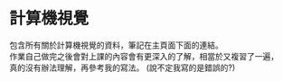 # 計算機視覺

包含所有關於計算機視覺的資料，筆記在主頁面下面的連結。\
作業自己做完之後會對上課的內容會有更深入的了解，相當於又複習了一遍，\
真的沒有辦法理解，再參考我的寫法。 (說不定我寫的是錯誤的?)
